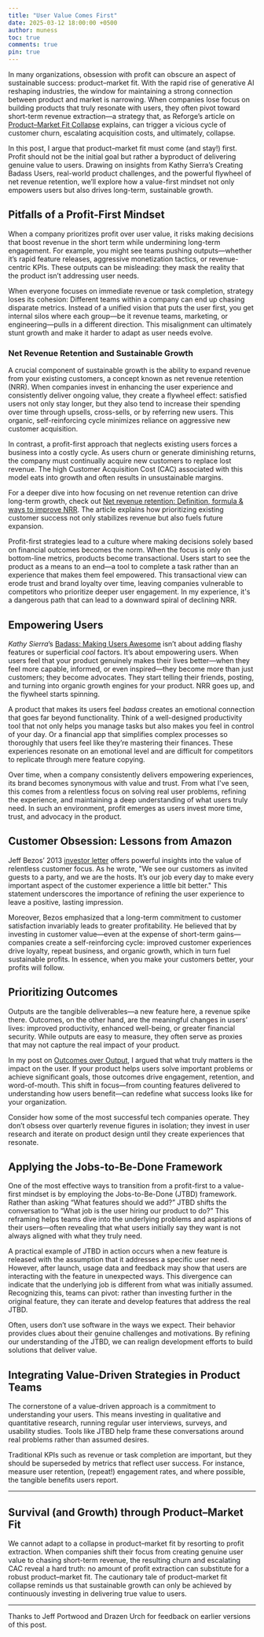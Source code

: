 ```yaml
---
title: "User Value Comes First"
date: 2025-03-12 18:00:00 +0500
author: muness
toc: true
comments: true
pin: true
---
```


In many organizations, obsession with profit can obscure an aspect of sustainable success: product–market fit. With the rapid rise of generative AI reshaping industries, the window for maintaining a strong connection between product and market is narrowing. When companies lose focus on building products that truly resonate with users, they often pivot toward short-term revenue extraction—a strategy that, as Reforge’s article on [Product–Market Fit Collapse](https://www.reforge.com/blog/product-market-fit-collapse) explains, can trigger a vicious cycle of customer churn, escalating acquisition costs, and ultimately, collapse.

In this post, I argue that product–market fit must come (and stay!) first. Profit should not be the initial goal but rather a byproduct of delivering genuine value to users. Drawing on insights from Kathy Sierra’s Creating Badass Users, real-world product challenges, and the powerful flywheel of net revenue retention, we’ll explore how a value-first mindset not only empowers users but also drives long-term, sustainable growth.

## Pitfalls of a Profit-First Mindset

When a company prioritizes profit over user value, it risks making decisions that boost revenue in the short term while undermining long-term engagement. For example, you might see teams pushing outputs—whether it’s rapid feature releases, aggressive monetization tactics, or revenue-centric KPIs. These outputs can be misleading: they mask the reality that the product isn’t addressing user needs.

When everyone focuses on immediate revenue or task completion, strategy loses its cohesion: Different teams within a company can end up chasing disparate metrics.  Instead of a unified vision that puts the user first, you get internal silos where each group—be it revenue teams, marketing, or engineering—pulls in a different direction. This misalignment can ultimately stunt growth and make it harder to adapt as user needs evolve.

### Net Revenue Retention and Sustainable Growth

A crucial component of sustainable growth is the ability to expand revenue from your existing customers, a concept known as net revenue retention (NRR). When companies invest in enhancing the user experience and consistently deliver ongoing value, they create a flywheel effect: satisfied users not only stay longer, but they also tend to increase their spending over time through upsells, cross-sells, or by referring new users. This organic, self-reinforcing cycle minimizes reliance on aggressive new customer acquisition.

In contrast, a profit-first approach that neglects existing users forces a business into a costly cycle. As users churn or generate diminishing returns, the company must continually acquire new customers to replace lost revenue. The high Customer Acquisition Cost (CAC) associated with this model eats into growth and often results in unsustainable margins.

For a deeper dive into how focusing on net revenue retention can drive long-term growth, check out [Net revenue retention: Definition, formula & ways to improve NRR](https://www.paddle.com/blog/net-revenue-retention-the-new-benchmark-metric-for-saas). The article explains how prioritizing existing customer success not only stabilizes revenue but also fuels future expansion.

Profit-first strategies lead to a culture where making decisions solely based on financial outcomes becomes the norm. When the focus is only on bottom-line metrics, products become transactional. Users start to see the product as a means to an end—a tool to complete a task rather than an experience that makes them feel empowered. This transactional view can erode trust and brand loyalty over time, leaving companies vulnerable to competitors who prioritize deeper user engagement. In my experience, it's a dangerous path that can lead to a downward spiral of declining NRR.

## Empowering Users

*Kathy Sierra*’s [Badass: Making Users Awesome](https://www.amazon.com/Badass-Making-Awesome-Kathy-Sierra/dp/1491919019?tag=googhydr-20&source=dsa&hvcampaign=books&gclid=CjwKCAjwvr--BhB5EiwAd5YbXkPeUh1FIee-wM5p1BY8qzU28x5DzKln70_aWr3JovLy9Ua7rpT84hoCupIQAvD_BwE) isn’t about adding flashy features or superficial *cool* factors. It’s about empowering users. When users feel that your product genuinely makes their lives better—when they feel more capable, informed, or even inspired—they become more than just customers; they become advocates. They start telling their friends, posting, and turning into organic growth engines for your product. NRR goes up, and the flywheel starts spinning.

A product that makes its users feel *badass* creates an emotional connection that goes far beyond functionality. Think of a well-designed productivity tool that not only helps you manage tasks but also makes you feel in control of your day. Or a financial app that simplifies complex processes so thoroughly that users feel like they’re mastering their finances. These experiences resonate on an emotional level and are difficult for competitors to replicate through mere feature copying.

Over time, when a company consistently delivers empowering experiences, its brand becomes synonymous with value and trust. From what I've seen, this comes from a relentless focus on solving real user problems, refining the experience, and maintaining a deep understanding of what users truly need. In such an environment, profit emerges as users invest more time, trust, and advocacy in the product.

## Customer Obsession: Lessons from Amazon

Jeff Bezos’ 2013 [investor letter](https://www.sec.gov/Archives/edgar/data/1018724/000119312513151836/d511111dex991.htm) offers powerful insights into the value of relentless customer focus. As he wrote, "We see our customers as invited guests to a party, and we are the hosts. It’s our job every day to make every important aspect of the customer experience a little bit better." This statement underscores the importance of refining the user experience to leave a positive, lasting impression.

Moreover, Bezos emphasized that a long-term commitment to customer satisfaction invariably leads to greater profitability. He believed that by investing in customer value—even at the expense of short-term gains—companies create a self-reinforcing cycle: improved customer experiences drive loyalty, repeat business, and organic growth, which in turn fuel sustainable profits. In essence, when you make your customers better, your profits will follow.

## Prioritizing Outcomes

Outputs are the tangible deliverables—a new feature here, a revenue spike there. Outcomes, on the other hand, are the meaningful changes in users’ lives: improved productivity, enhanced well-being, or greater financial security. While outputs are easy to measure, they often serve as proxies that may not capture the real impact of your product.

In my post on [Outcomes over Output](https://muness.com/posts/outcomes-over-output-book-summary/), I argued that what truly matters is the impact on the user. If your product helps users solve important problems or achieve significant goals, those outcomes drive engagement, retention, and word-of-mouth. This shift in focus—from counting features delivered to understanding how users benefit—can redefine what success looks like for your organization.

Consider how some of the most successful tech companies operate. They don’t obsess over quarterly revenue figures in isolation; they invest in user research and iterate on product design until they create experiences that resonate.

## Applying the Jobs-to-Be-Done Framework

One of the most effective ways to transition from a profit-first to a value-first mindset is by employing the Jobs-to-Be-Done (JTBD) framework. Rather than asking “What features should we add?” JTBD shifts the conversation to “What job is the user hiring our product to do?” This reframing helps teams dive into the underlying problems and aspirations of their users—often revealing that what users initially say they want is not always aligned with what they truly need.

A practical example of JTBD in action occurs when a new feature is released with the assumption that it addresses a specific user need. However, after launch, usage data and feedback may show that users are interacting with the feature in unexpected ways. This divergence can indicate that the underlying job is different from what was initially assumed. Recognizing this, teams can pivot: rather than investing further in the original feature, they can iterate and develop features that address the real JTBD.

Often, users don’t use software in the ways we expect. Their behavior provides clues about their genuine challenges and motivations. By refining our understanding of the JTBD, we can realign development efforts to build solutions that deliver value.

## Integrating Value-Driven Strategies in Product Teams

The cornerstone of a value-driven approach is a commitment to understanding your users. This means investing in qualitative and quantitative research, running regular user interviews, surveys, and usability studies. Tools like JTBD help frame these conversations around real problems rather than assumed desires.

Traditional KPIs such as revenue or task completion are important, but they should be superseded by metrics that reflect user success. For instance, measure user retention, (repeat!) engagement rates, and where possible, the tangible benefits users report.

---

## Survival (and Growth) through Product–Market Fit

We cannot adapt to a collapse in product–market fit by resorting to profit extraction. When companies shift their focus from creating genuine user value to chasing short-term revenue, the resulting churn and escalating CAC reveal a hard truth: no amount of profit extraction can substitute for a robust product–market fit. The cautionary tale of product–market fit collapse reminds us that sustainable growth can only be achieved by continuously investing in delivering true value to users.

---

Thanks to Jeff Portwood and Drazen Urch for feedback on earlier versions of this post.
